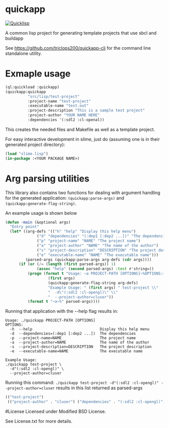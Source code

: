 # quickapp

[![Quicklisp](http://quickdocs.org/badge/quickapp.svg)](http://quickdocs.org/quickapp/)

A common lisp project for generating template projects that use sbcl and buildapp

See https://github.com/triclops200/quickapp-cli for the command line standalone utility.

# Exmaple usage
```lisp
(ql:quickload :quickapp)
(quickapp:quickapp
          "src/lisp/test-project"
          :project-name "test-project" 
          :executable-name "test.out" 
          :project-description "This is a sample test project" 
          :project-author "YOUR NAME HERE" 
          :dependencies '(:sdl2 :cl-openal))
```
This creates the needed files and Makefile as well as a template project.

For easy interactive development in slime, just do (assuming one is in their generated project directory):
```lisp
(load "slime.lisp")
(in-package :<YOUR PACKAGE NAME>)
```

# Arg parsing utilities
This library also contains two functions for dealing with argument handling for the generated application: `(quickapp:parse-args)` and `(quickapp:generate-flag-string)`.

An example usage is shown below

```lisp
(defun -main (&optional args)
  "Entry point"
  (let* ((arg-defs '(("h" "help" "Display this help menu")
	          ("d" "dependencies" "(:dep1 [:dep2 ...])" "The dependencies")
	          ("p" "project-name" "NAME" "The project name")
	          ("a" "project-author" "NAME" "The name of the author")
	          ("s" "project-description" "DESCRIPTION" "The project description")
	          ("e" "executable-name" "NAME" "The executable name")))
         (parsed-args (quickapp:parse-args arg-defs (cdr args))))
	  (if (or (/= (length (first parsed-args)) 1)
	          (assoc "help" (second parsed-args) :test #'string=))
		  (progn (format t "Usage: ~a PROJECT-PATH [OPTIONS]~%OPTIONS:~%~a~%~a~%~a~a~%~a~%~a~%"
			       (first args)
			       (quickapp:generate-flag-string arg-defs)
			       "Example Usage: " (first args) " test-project \\"
			       "  -d\"(:sdl2 :cl-opengl)\" \\"
			       "  --project-author=cluser"))
		  (format t "~a~%" parsed-args))))
```

Running that application with the --help flag results in:
```
Usage: ./quickapp PROJECT-PATH [OPTIONS]
OPTIONS:
  -h  --help                              Display this help menu
  -d  --dependencies=(:dep1 [:dep2 ...])  The dependencies
  -p  --project-name=NAME                 The project name
  -a  --project-author=NAME               The name of the author
  -s  --project-description=DESCRIPTION   The project description
  -e  --executable-name=NAME              The executable name

Example Usage: 
./quickapp test-project \
  -d"(:sdl2 :cl-opengl)" \
  --project-author=cluser
  ```
Running this command: `./quickapp test-project -d"(:sdl2 :cl-opengl)" --project-author=cluser`
results in this list returned as parsed-args
```lisp
(("test-project")
 (("project-author" . "cluser") ("dependencies" . "(:sdl2 :cl-opengl)")))
```


#License
Licensed under Modified BSD License.

See License.txt for more details.
